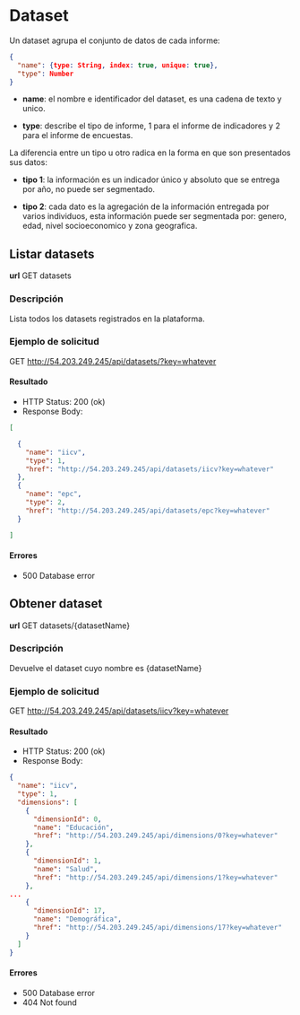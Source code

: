 # Dataset

Un dataset agrupa el conjunto de datos de cada informe:

```json
{
  "name": {type: String, index: true, unique: true},
  "type": Number
}

```

* **name**: el nombre e identificador del dataset, es una cadena de texto y unico.

* **type**: describe el tipo de informe, 1 para el informe de indicadores y 2 para
el informe de encuestas.

La diferencia entre un tipo u otro radica en la forma en que son presentados sus
datos:

* **tipo 1**: la información es un indicador único y absoluto que se entrega por
año, no puede ser segmentado.

* **tipo 2**: cada dato es la agregación de la información entregada por varios
individuos, esta información puede ser segmentada por: genero, edad, nivel
socioeconomico y zona geografica.


## Listar datasets

**url** GET datasets

### Descripción

Lista todos los datasets registrados en la plataforma.


### Ejemplo de solicitud

GET http://54.203.249.245/api/datasets/?key=whatever

#### Resultado

* HTTP Status: 200 (ok)
* Response Body:

```json
[

  {
    "name": "iicv",
    "type": 1,
    "href": "http://54.203.249.245/api/datasets/iicv?key=whatever"
  },
  {
    "name": "epc",
    "type": 2,
    "href": "http://54.203.249.245/api/datasets/epc?key=whatever"
  }

]
```

#### Errores

* 500 Database error


## Obtener dataset

**url** GET datasets/{datasetName}

### Descripción

Devuelve el dataset cuyo nombre es {datasetName}


### Ejemplo de solicitud

GET http://54.203.249.245/api/datasets/iicv?key=whatever

#### Resultado

* HTTP Status: 200 (ok)
* Response Body:

```json
{
  "name": "iicv",
  "type": 1,
  "dimensions": [
    {
      "dimensionId": 0,
      "name": "Educación",
      "href": "http://54.203.249.245/api/dimensions/0?key=whatever"
    },
    {
      "dimensionId": 1,
      "name": "Salud",
      "href": "http://54.203.249.245/api/dimensions/1?key=whatever"
    },
...
    {
      "dimensionId": 17,
      "name": "Demográfica",
      "href": "http://54.203.249.245/api/dimensions/17?key=whatever"
    }
  ]
}
```

#### Errores

* 500 Database error
* 404 Not found